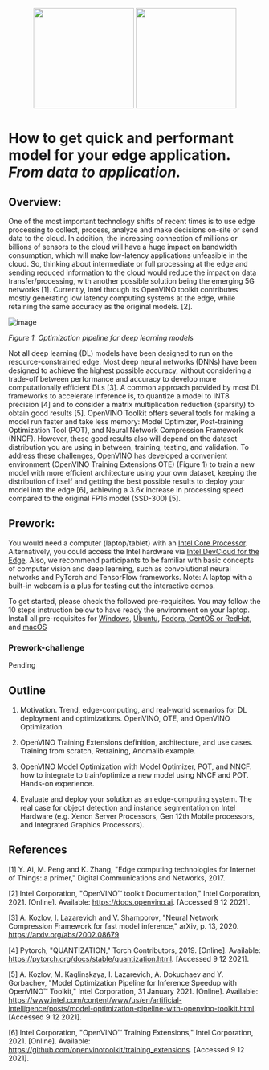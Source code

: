 
<p align="center">
  <img src="https://user-images.githubusercontent.com/10940214/165389235-1d5a8994-b0c4-49b0-8ffb-a29f4062f355.png" width=200/>
  <img src="https://user-images.githubusercontent.com/10940214/165389618-63e6b369-76cd-4880-9582-360c58c8675d.png" width=200/>
</p>

# How to get quick and performant model for your edge application. _From data to application._

## Overview:

One of the most important technology shifts of recent times is to use edge processing to collect, process, analyze and make decisions on-site or send data to the cloud. In addition, the increasing connection of millions or billions of sensors to the cloud will have a huge impact on bandwidth consumption, which will make low-latency applications unfeasible in the cloud. So, thinking about intermediate or full processing at the edge and sending reduced information to the cloud would reduce the impact on data transfer/processing, with another possible solution being the emerging 5G networks [1]. Currently, Intel through its OpenVINO toolkit contributes mostly generating low latency computing systems at the edge, while retaining the same accuracy as the original models. [2]. 

![image](https://user-images.githubusercontent.com/10940214/170517509-7d76b023-182c-4cf4-ae0c-eac8e1ca61ef.png)

_Figure 1. Optimization pipeline for deep learning models_

Not all deep learning (DL) models have been designed to run on the resource-constrained edge. Most deep neural networks (DNNs) have been designed to achieve the highest possible accuracy, without considering a trade-off between performance and accuracy to develop more computationally efficient DLs [3]. A common approach provided by most DL frameworks to accelerate inference is, to quantize a model to INT8 precision [4] and to consider a matrix multiplication reduction (sparsity) to obtain good results [5]. OpenVINO Toolkit offers several tools for making a model run faster and take less memory: Model Optimizer, Post-training Optimization Tool (POT), and Neural Network Compression Framework (NNCF). However, these good results also will depend on the dataset distribution you are using in between, training, testing, and validation. To address these challenges, OpenVINO has developed a convenient environment (OpenVINO Training Extensions OTE) (Figure 1) to train a new model with more efficient architecture using your own dataset, keeping the distribution of itself and getting the best possible results to deploy your model into the edge [6], achieving a 3.6x increase in processing speed compared to the original FP16 model (SSD-300) [5]. 



## Prework:
You would need a computer (laptop/tablet) with an [Intel Core Processor](https://docs.openvino.ai/latest/openvino_docs_OV_UG_supported_plugins_Supported_Devices.html). Alternatively, you could access the Intel hardware via [Intel DevCloud for the Edge](https://www.intel.com/content/www/us/en/developer/tools/devcloud/edge/learn/tutorials.html?s=Newest). Also, we recommend participants to be familiar with basic concepts of computer vision and deep learning, such as convolutional neural networks and PyTorch and TensorFlow frameworks. Note: A laptop with a built-in webcam is a plus for testing out the interactive demos.

To get started, please check the followed pre-requisites. You may follow the 10 steps instruction below to have ready the environment on your laptop. Install all pre-requisites for [Windows](https://github.com/openvinotoolkit/openvino_notebooks/wiki/Windows), [Ubuntu](https://github.com/openvinotoolkit/openvino_notebooks/wiki/Ubuntu), [Fedora, CentOS or RedHat](https://github.com/openvinotoolkit/openvino_notebooks/wiki/Red-Hat-and-CentOS), and [macOS](https://github.com/openvinotoolkit/openvino_notebooks/wiki/macOS)

### Prework-challenge
Pending

## Outline

1.	Motivation. Trend, edge-computing, and real-world scenarios for DL deployment and optimizations. OpenVINO, OTE, and OpenVINO Optimization.

2.	OpenVINO Training Extensions definition, architecture, and use cases. Training from scratch, Retraining, Anomalib example.

3.  OpenVINO Model Optimization with Model Optimizer, POT, and NNCF. how to integrate to train/optimize a new model using NNCF and POT. Hands-on experience. 

4.	Evaluate and deploy your solution as an edge-computing system. The real case for object detection and instance segmentation on Intel Hardware (e.g. Xenon Server Processors, Gen 12th Mobile processors, and Integrated Graphics Processors).


## References 
[1] Y. Ai, M. Peng and K. Zhang, "Edge computing technologies for Internet of Things: a primer," Digital Communications and Networks, 2017. 

[2] Intel Corporation, "OpenVINO™ toolkit Documentation," Intel Corporation, 2021. [Online]. Available: https://docs.openvino.ai. [Accessed 9 12 2021].

[3] A. Kozlov, I. Lazarevich and V. Shamporov, "Neural Network Compression Framework for fast model inference," arXiv, p. 13, 2020. https://arxiv.org/abs/2002.08679

[4] Pytorch, "QUANTIZATION," Torch Contributors, 2019. [Online]. Available: https://pytorch.org/docs/stable/quantization.html. [Accessed 9 12 2021].

[5] A. Kozlov, M. Kaglinskaya, I. Lazarevich, A. Dokuchaev and Y. Gorbachev, "Model Optimization Pipeline for Inference Speedup with OpenVINO™ Toolkit," Intel Corporation, 31 January 2021. [Online]. Available: https://www.intel.com/content/www/us/en/artificial-intelligence/posts/model-optimization-pipeline-with-openvino-toolkit.html. [Accessed 9 12 2021].

[6] Intel Corporation, "OpenVINO™ Training Extensions," Intel Corporation, 2021. [Online]. Available: https://github.com/openvinotoolkit/training_extensions. [Accessed 9 12 2021].


